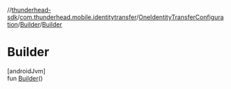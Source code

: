 //[thunderhead-sdk](../../../../index.md)/[com.thunderhead.mobile.identitytransfer](../../index.md)/[OneIdentityTransferConfiguration](../index.md)/[Builder](index.md)/[Builder](-builder.md)

# Builder

[androidJvm]\
fun [Builder](-builder.md)()
